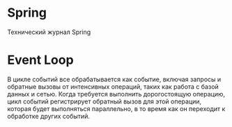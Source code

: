 # Spring
Технический журнал Spring


# Event Loop

В цикле событий все обрабатывается как событие, включая запросы и обратные вызовы
от интенсивных операций, таких как работа с базой данных и сетью. Когда требуется выполнить дорогостоящую операцию, цикл событий регистрирует обратный вызов для этой операции, которая будет выполняться
параллельно, в то время как он переходит к обработке других событий.
